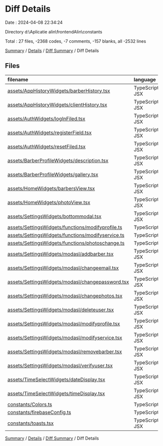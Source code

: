 # Diff Details

Date : 2024-04-08 22:34:24

Directory d:\\Aplicatie alin\\frontendAlin\\constants

Total : 27 files,  -2368 codes, -7 comments, -157 blanks, all -2532 lines

[Summary](results.md) / [Details](details.md) / [Diff Summary](diff.md) / Diff Details

## Files
| filename | language | code | comment | blank | total |
| :--- | :--- | ---: | ---: | ---: | ---: |
| [assets/AppHistoryWidgets/barberHistory.tsx](/assets/AppHistoryWidgets/barberHistory.tsx) | TypeScript JSX | -244 | 0 | -11 | -255 |
| [assets/AppHistoryWidgets/clientHistory.tsx](/assets/AppHistoryWidgets/clientHistory.tsx) | TypeScript JSX | -172 | 0 | -9 | -181 |
| [assets/AuthWidgets/logInFiled.tsx](/assets/AuthWidgets/logInFiled.tsx) | TypeScript JSX | -105 | 0 | -4 | -109 |
| [assets/AuthWidgets/registerField.tsx](/assets/AuthWidgets/registerField.tsx) | TypeScript JSX | -144 | 0 | -5 | -149 |
| [assets/AuthWidgets/resetFiled.tsx](/assets/AuthWidgets/resetFiled.tsx) | TypeScript JSX | -109 | 0 | -2 | -111 |
| [assets/BarberProfileWidgets/description.tsx](/assets/BarberProfileWidgets/description.tsx) | TypeScript JSX | -59 | 0 | -2 | -61 |
| [assets/BarberProfileWidgets/gallery.tsx](/assets/BarberProfileWidgets/gallery.tsx) | TypeScript JSX | -48 | 0 | -2 | -50 |
| [assets/HomeWidgets/barbersView.tsx](/assets/HomeWidgets/barbersView.tsx) | TypeScript JSX | -111 | -1 | -7 | -119 |
| [assets/HomeWidgets/photoView.tsx](/assets/HomeWidgets/photoView.tsx) | TypeScript JSX | -72 | -2 | -7 | -81 |
| [assets/SettingsWidgets/bottommodal.tsx](/assets/SettingsWidgets/bottommodal.tsx) | TypeScript JSX | -94 | -1 | -8 | -103 |
| [assets/SettingsWidgets/functions/modifyprofile.ts](/assets/SettingsWidgets/functions/modifyprofile.ts) | TypeScript | -92 | -5 | -18 | -115 |
| [assets/SettingsWidgets/functions/modifyservice.ts](/assets/SettingsWidgets/functions/modifyservice.ts) | TypeScript | -47 | 0 | -9 | -56 |
| [assets/SettingsWidgets/functions/photoschange.ts](/assets/SettingsWidgets/functions/photoschange.ts) | TypeScript | -60 | -1 | -11 | -72 |
| [assets/SettingsWidgets/modasl/addbarber.tsx](/assets/SettingsWidgets/modasl/addbarber.tsx) | TypeScript JSX | -75 | 0 | -4 | -79 |
| [assets/SettingsWidgets/modasl/changeemail.tsx](/assets/SettingsWidgets/modasl/changeemail.tsx) | TypeScript JSX | 0 | 0 | -1 | -1 |
| [assets/SettingsWidgets/modasl/changepassword.tsx](/assets/SettingsWidgets/modasl/changepassword.tsx) | TypeScript JSX | 0 | 0 | -1 | -1 |
| [assets/SettingsWidgets/modasl/changephotos.tsx](/assets/SettingsWidgets/modasl/changephotos.tsx) | TypeScript JSX | -118 | 0 | -8 | -126 |
| [assets/SettingsWidgets/modasl/deleteuser.tsx](/assets/SettingsWidgets/modasl/deleteuser.tsx) | TypeScript JSX | -112 | 0 | -5 | -117 |
| [assets/SettingsWidgets/modasl/modifyprofile.tsx](/assets/SettingsWidgets/modasl/modifyprofile.tsx) | TypeScript JSX | -174 | 0 | -10 | -184 |
| [assets/SettingsWidgets/modasl/modifyservice.tsx](/assets/SettingsWidgets/modasl/modifyservice.tsx) | TypeScript JSX | -207 | 0 | -12 | -219 |
| [assets/SettingsWidgets/modasl/removebarber.tsx](/assets/SettingsWidgets/modasl/removebarber.tsx) | TypeScript JSX | -113 | 0 | -7 | -120 |
| [assets/SettingsWidgets/modasl/verifyuser.tsx](/assets/SettingsWidgets/modasl/verifyuser.tsx) | TypeScript JSX | -125 | 0 | -8 | -133 |
| [assets/TimeSelectWidgets/dateDisplay.tsx](/assets/TimeSelectWidgets/dateDisplay.tsx) | TypeScript JSX | -69 | -2 | -3 | -74 |
| [assets/TimeSelectWidgets/timeDisplay.tsx](/assets/TimeSelectWidgets/timeDisplay.tsx) | TypeScript JSX | -58 | 0 | -10 | -68 |
| [constants/Colors.ts](/constants/Colors.ts) | TypeScript | 12 | 0 | 2 | 14 |
| [constants/firebaseConfig.ts](/constants/firebaseConfig.ts) | TypeScript | 15 | 5 | 3 | 23 |
| [constants/toasts.tsx](/constants/toasts.tsx) | TypeScript JSX | 13 | 0 | 2 | 15 |

[Summary](results.md) / [Details](details.md) / [Diff Summary](diff.md) / Diff Details